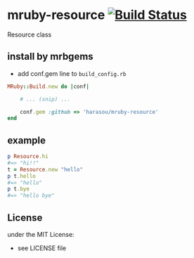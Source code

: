 # mruby-resource   [![Build Status](https://travis-ci.org/harasou/mruby-resource.svg?branch=master)](https://travis-ci.org/harasou/mruby-resource)
Resource class
## install by mrbgems
- add conf.gem line to `build_config.rb`

```ruby
MRuby::Build.new do |conf|

    # ... (snip) ...

    conf.gem :github => 'harasou/mruby-resource'
end
```
## example
```ruby
p Resource.hi
#=> "hi!!"
t = Resource.new "hello"
p t.hello
#=> "hello"
p t.bye
#=> "hello bye"
```

## License
under the MIT License:
- see LICENSE file
